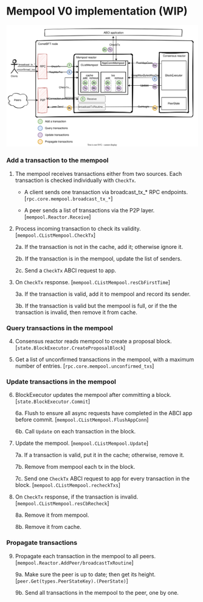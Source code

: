 # Mempool V0 implementation (WIP)

![Mempool](./mempool-v0.svg)

### Add a transaction to the mempool

1. The mempool receives transactions either from two sources. Each transaction is checked individually with `CheckTx`.
    
    - A client sends one transaction via broadcast_tx_* RPC endpoints. 
        [`rpc.core.mempool.broadcast_tx_*`]
    
    - A peer sends a list of transactions via the P2P layer.
        [`mempool.Reactor.Receive`]

2. Process incoming transaction to check its validity. 
    [`mempool.CListMempool.CheckTx`]
    
    2a. If the transaction is not in the cache, add it; otherwise ignore it.
    
    2b. If the transaction is in the mempool, update the list of senders.
    
    2c. Send a `CheckTx` ABCI request to app.

3. On `CheckTx` response. 
    [`mempool.CListMempool.resCbFirstTime`]
    
    3a. If the transaction is valid, add it to mempool and record its sender.
    
    3b. If the transaction is valid but the mempool is full, or if the the transaction is invalid, then remove it from cache.

### Query transactions in the mempool

4. Consensus reactor reads mempool to create a proposal block.
    [`state.BlockExecutor.CreateProposalBlock`]

5. Get a list of unconfirmed transactions in the mempool, with a maximum number of entries.
    [`rpc.core.mempool.unconfirmed_txs`]

### Update transactions in the mempool

6. BlockExecutor updates the mempool after committing a block.
    [`state.BlockExecutor.Commit`]

    6a. Flush to ensure all async requests have completed in the ABCI app before commit.
        [`mempool.CListMempool.FlushAppConn`]
    
    6b. Call `Update` on each transaction in the block. 

7. Update the mempool. 
    [`mempool.CListMempool.Update`]

    7a. If a transaction is valid, put it in the cache; otherwise, remove it.

    7b. Remove from mempool each tx in the block.

    7c. Send one `CheckTx` ABCI request to app for every transaction in the block.
        [`mempool.CListMempool.recheckTxs`]

8. On `CheckTx` response, if the transaction is invalid.
    [`mempool.CListMempool.resCbRecheck`]
    
    8a. Remove it from mempool.
    
    8b. Remove it from cache.

### Propagate transactions

9. Propagate each transaction in the mempool to all peers.
    [`mempool.Reactor.AddPeer/broadcastTxRoutine`]

    9a. Make sure the peer is up to date; then get its height.
        [`peer.Get(types.PeerStateKey).(PeerState)`]

    9b. Send all transactions in the mempool to the peer, one by one.

